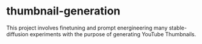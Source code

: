# thumbnail-generation

This project involves finetuning and prompt energineering many stable-diffusion experiments with the purpose of generating YouTube Thumbnails. 
